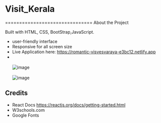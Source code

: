 # Visit_Kerala
===============================
About the Project

Built with HTML, CSS, BootStrap,JavaScript. 
- user-friendly interface
- Responsive for all screen size
- Live Application here: https://romantic-visvesvaraya-e3bc12.netlify.app
-  <br><br>
![image](https://user-images.githubusercontent.com/66158960/154806455-7e23f72a-571c-49d5-9593-803434549446.png)
<br><br>
![image](https://user-images.githubusercontent.com/66158960/154806449-581cba1f-9b56-4e30-9b35-1d79659860ae.png)

## Credits
- React Docs https://reactjs.org/docs/getting-started.html
- W3schools.com
- Google Fonts
